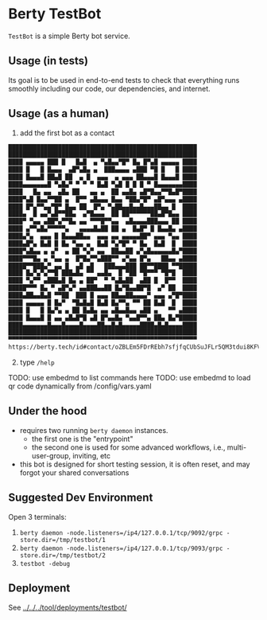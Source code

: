 # Berty TestBot

`TestBot` is a simple Berty bot service.

## Usage (in tests)

Its goal is to be used in end-to-end tests to check that everything runs smoothly including our code, our dependencies, and internet.

## Usage (as a human)

1. add the first bot as a contact

[embedmd]:# (../../../config/.tmp/qr-testbot.txt txt)
```txt
█████████████████████████████████████████████████████
█████████████████████████████████████████████████████
████ ▄▄▄▄▄ ███ █   █▄█  ▄ ▀▄█▄▄▀█▀ █▄ █▀▄█ ▄▄▄▄▄ ████
████ █   █ █▄▄▄  ▄█▀▄█▄ ▄  ███▄▄▄▄ ▄███ ▀█ █   █ ████
████ █▄▄▄█ ██▄█ ██  ▄ █  ▄▄▄  ▄ ▄▄▄ ██▄▄▄█ █▄▄▄█ ████
████▄▄▄▄▄▄▄█ ▀▄█▄▀ ▀ ▀ ▀ █▄█ ▀▄█ █ █ █ ▀ █▄▄▄▄▄▄▄████
████   █▄ ▄▄  ▄█▄ ██   ▄▄ ▄  ██ ▄▄█▄ ▄█▀█▄▄▀▀█▄█▀████
████▀▄█ █▄▄▀▀██ ▄  █▀▀ ▄█▄▄▄ █▄▄ ▀██▄▀█▀ ▄█▀▄▄▄ ▄████
████ █▀▄▀▀▄▄▀█▀ █▄▄ ██  █▀▄ ▀▄██▄▄█▄▄█▄▄▄██▄▄ █  ████
████▄  █ ▄▄▀▄█▀▀██▄  ▄▀█▄▄▄  ██ ██▀▀▀▀▀▀██▄█▀█▄▄ ████
████▀ ▀▄▄ ▄██▀▄▀▀█▄ ▄▄ ▀▀▀█▀▀▄▄  ▄█▄▄▄▄███▄▄▄ ██ ████
████ ▄▀▀▄█▄▀▀▀▀▀▄   ▄▄▄▄█▄██ ██ ▄  █▄█▀ █ █▄▄█▄ ▄████
████▄▀▄  ▄▄▄ █ █▄▄▄██▄▄  ▄▄▄ ▄▄ ▄▄▄▄▄██▀ ▄▄▄ ▀▄▄ ████
████▄█▀▄ █▄█ █ █▄ ▀▄▄ ▄  █▄█ ▀▄▀█▀ ▀ █▄  █▄█  █  ████
████▀▄█▄▄ ▄ ▄▀  ▄ ██ ▀▄▀ ▄▄  ██▄▄██ ▄▀▄█▄▄▄▄▄▄█▄▀████
████▀▀▀█▄ ▄ ▀▄▄ ▄  █▀█▄▀▀▄███▀▀ ▄▀▄▄ █▀▄   ██▄▄ ▄████
█████▀▀███▄▀ ▄▄ █  ▄█ ▄█   ███▄▄▄███ ██▀▀████ ▀▀█████
████ █▄▀▄▀▄▀▀█ ███▄█▄ ▀▀ ▄▄█▄  █ ▀██ ▀█▀▀▀ ▀█▀█  ████
████ ▀▄▀▀ ▄███▄█ █▄ ▄ ██▀  ▀ ▀▄█▄██  ▄██ █  █▀▀  ████
█████▀▀▀ █▄ ▀ ▄█▀▄▀ ▄▄███▄▄██ █▄▀█▄▄██▀█  ▄▀ ██  ████
████▄██▄▄█▄█ ▀▀██  ███ █ ▄▄▄ ██▄▄██▄▄▄▄▀ ▄▄▄ ▄▀█▀████
████ ▄▄▄▄▄ █ █▄▀  ▀█▄█▄█ █▄█ █▄▀▀▄ ▀▀ ██ █▄█  █  ████
████ █   █ █▄▀▄ ▄ ██ █▄█▄ ▄▄ ▄█▄▄█▄▄ ▄██ ▄   ▀▀ ▄████
████ █▄▄▄█ █ ▄▄ ▄█▄█▀█ ▄█ █▀▄▄█▄ ▀▄▄█▀▀▄ ██▄ █▄▀█████
████▄▄▄▄▄▄▄█▄▄▄█▄▄▄▄█▄▄▄▄██▄▄█▄█▄▄▄▄▄████▄█▄█▄▄▄▄████
█████████████████████████████████████████████████████
▀▀▀▀▀▀▀▀▀▀▀▀▀▀▀▀▀▀▀▀▀▀▀▀▀▀▀▀▀▀▀▀▀▀▀▀▀▀▀▀▀▀▀▀▀▀▀▀▀▀▀▀▀
https://berty.tech/id#contact/oZBLEm5FDrREbh7sfjfqCUbSuJFLr5QM3tdui8KFVVoaHf6vNsepEzxX6YFAcKvZBZPnNmzYS1YSwSiBfQ9qHM1QGeHRDHK/name=TestBot
```

2. type `/help`

TODO: use embedmd to list commands here
TODO: use embedmd to load qr code dynamically from /config/vars.yaml

## Under the hood

* requires two running `berty daemon` instances.
  * the first one is the "entrypoint"
  * the second one is used for some advanced workflows, i.e., multi-user-group, inviting, etc
* this bot is designed for short testing session, it is often reset, and may forgot your shared conversations

## Suggested Dev Environment

Open 3 terminals:

1. `berty daemon -node.listeners=/ip4/127.0.0.1/tcp/9092/grpc -store.dir=/tmp/testbot/1`
2. `berty daemon -node.listeners=/ip4/127.0.0.1/tcp/9093/grpc -store.dir=/tmp/testbot/2`
3. `testbot -debug`

## Deployment

See [../../../tool/deployments/testbot/](../../../tool/deployments/testbot/)
